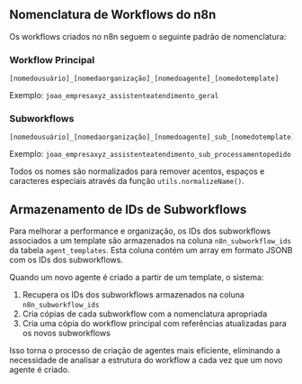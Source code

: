 ## Nomenclatura de Workflows do n8n

Os workflows criados no n8n seguem o seguinte padrão de nomenclatura:

### Workflow Principal
```
[nomedousuário]_[nomedaorganização]_[nomedoagente]_[nomedotemplate]
```

Exemplo: `joao_empresaxyz_assistenteatendimento_geral`

### Subworkflows
```
[nomedousuário]_[nomedaorganização]_[nomedoagente]_sub_[nomedotemplate]
```

Exemplo: `joao_empresaxyz_assistenteatendimento_sub_processamentopedido`

Todos os nomes são normalizados para remover acentos, espaços e caracteres especiais através da função `utils.normalizeName()`.

## Armazenamento de IDs de Subworkflows

Para melhorar a performance e organização, os IDs dos subworkflows associados a um template são armazenados na coluna `n8n_subworkflow_ids` da tabela `agent_templates`. Esta coluna contém um array em formato JSONB com os IDs dos subworkflows.

Quando um novo agente é criado a partir de um template, o sistema:

1. Recupera os IDs dos subworkflows armazenados na coluna `n8n_subworkflow_ids`
2. Cria cópias de cada subworkflow com a nomenclatura apropriada
3. Cria uma cópia do workflow principal com referências atualizadas para os novos subworkflows

Isso torna o processo de criação de agentes mais eficiente, eliminando a necessidade de analisar a estrutura do workflow a cada vez que um novo agente é criado. 